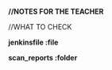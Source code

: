 **//NOTES FOR THE TEACHER**

//WHAT TO CHECK


****jenkinsfile :file****


****scan_reports :folder****
